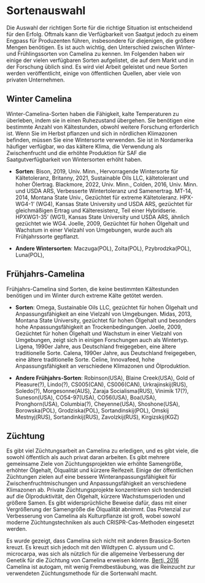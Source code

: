 # Sortenauswahl

Die Auswahl der richtigen Sorte für die richtige Situation ist entscheidend für den Erfolg. Oftmals kann die Verfügbarkeit von Saatgut jedoch zu einem Engpass für Produzenten führen, insbesondere für diejenigen, die größere Mengen benötigen. Es ist auch wichtig, den Unterschied zwischen Winter- und Frühlingssorten von Camelina zu kennen. Im Folgenden haben wir einige der vielen verfügbaren Sorten aufgelistet, die auf dem Markt und in der Forschung üblich sind. Es wird viel Arbeit geleistet und neue Sorten werden veröffentlicht, einige von öffentlichen Quellen, aber viele von privaten Unternehmen.

## Winter Camelina

Winter-Camelina-Sorten haben die Fähigkeit, kalte Temperaturen zu überleben, indem sie in einen Ruhezustand übergehen. Sie benötigen eine bestimmte Anzahl von Kältestunden, obwohl weitere Forschung erforderlich ist. Wenn Sie im Herbst pflanzen und sich in nördlichen Klimazonen befinden, müssen Sie eine Wintersorte verwenden. Sie ist in Nordamerika häufiger verfügbar, wo das kältere Klima, die Verwendung als Zwischenfrucht und die erhöhte Produktion für SAF die Saatgutverfügbarkeit von Wintersorten erhöht haben.

- **Sorten**: 
Bison, 2019, Univ. Minn., Hervorragende Wintersorte für Kältetoleranz, 
Britanny, 2021, Sustainable Oils LLC, kältetolerant und hoher Ölertrag. 
Blackmore, 2022, Univ. Minn., 
Colden, 2016, Univ. Minn. und USDA ARS, Verbesserte Wintertoleranz und Samenertrag. 
MT-14, 2014, Montana State Univ., Gezüchtet für extreme Kältetoleranz. 
HPX-WG4-1’ (WG4), Kansas State University und USDA ARS, gezüchtet für gleichmäßigen Ertrag und Kälteresistenz, Teil einer Hybridserie.
HPXWG1-35’ (WG1), Kansas State University und USDA ARS, ähnlich gezüchtet wie WG4. 
Joelle, 2009, Gezüchtet für hohen Ölgehalt und Wachstum in einer Vielzahl von Umgebungen, wurde auch als Frühjahrssorte gepflanzt.

- **Andere Wintersorten**: Maczuga(POL), Zolta(POL), Pzybrodzka(POL), Luna(POL), 

## Frühjahrs-Camelina

Frühjahrs-Camelina sind Sorten, die keine bestimmten Kältestunden benötigen und im Winter durch extreme Kälte getötet werden.

- **Sorten**:
Omega, Sustainable Oils LLC, gezüchtet für hohen Ölgehalt und Anpassungsfähigkeit an eine Vielzahl von Umgebungen.
Midas, 2013, Montana State University, gezüchtet für hohen Ölgehalt und besonders hohe Anpassungsfähigkeit an Trockenbedingungen.
Joelle, 2009, Gezüchtet für hohen Ölgehalt und Wachstum in einer Vielzahl von Umgebungen, zeigt sich in einigen Forschungen auch als Wintertyp.
Ligena, 1990er Jahre, aus Deutschland freigegeben, eine ältere traditionelle Sorte.
Calena, 1990er Jahre, aus Deutschland freigegeben, eine ältere traditionelle Sorte.
Celine, Innovafeed, hohe Anpassungsfähigkeit an verschiedene Klimazonen und Ölproduktion.

- **Andere Frühjahrs-Sorten**: Robinson(USA), Blaine Creek(USA), Gold of Pleasure(?), Lindo(?), CS005(CAN), CS006(CAN), Urkrajinskij(RUS), Soledo(?), Morgesonne(AUS), Zaraja Socialisma(RUS), Vinimik 17(?), Suneson(USA), CO54-97(USA), CO56(USA), Boa(USA), Pronghorn(USA), Columbia(?), Cheyenne(USA), Shoshone(USA), Borowska(POL), Grodziska(POL), Sortandinskij(POL), Omskij Mestnyj(RUS), Sortandinkij(RUS), Zavolzkij(RUS), Kirgizskij(KGZ)

## Züchtung

Es gibt viel Züchtungsarbeit an Camelina zu erledigen, und es gibt viele, die sowohl öffentlich als auch privat daran arbeiten. Es gibt mehrere gemeinsame Ziele von Züchtungsprojekten wie erhöhte Samengröße, erhöhter Ölgehalt, Ölqualität und kürzere Reifezeit. Einige der öffentlichen Züchtungen zielen auf eine bessere Winteranpassungsfähigkeit für Zwischenfruchtmischungen und Anpassungsfähigkeit an verschiedene Klimazonen ab. Private Züchtungsprojekte konzentrieren sich tendenziell auf die Ölproduktivität, den Ölgehalt, kürzere Wachstumsperioden und größere Samen. Es gibt widersprüchliche Beweise dafür, dass mit einer Vergrößerung der Samengröße die Ölqualität abnimmt. Das Potenzial zur Verbesserung von Camelina als Kulturpflanze ist groß, wobei sowohl moderne Züchtungstechniken als auch CRISPR-Cas-Methoden eingesetzt werden.

Es wurde gezeigt, dass Camelina sich nicht mit anderen Brassica-Sorten kreuzt. Es kreuzt sich jedoch mit den Wildtypen C. alyssum und C. microcarpa, was sich als nützlich für die allgemeine Verbesserung der Genetik für die Züchtung von Camelina erweisen könnte. [Berti, 2016](https://doi.org/10.1016/j.indcrop.2016.09.034) Camelina ist autogam, mit wenig Fremdbestäubung, was die Reinzucht zur verwendeten Züchtungsmethode für die Sortenwahl macht.